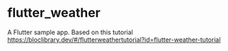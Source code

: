 # flutter_weather

A Flutter sample app.  Based on this tutorial https://bloclibrary.dev/#/flutterweathertutorial?id=flutter-weather-tutorial


